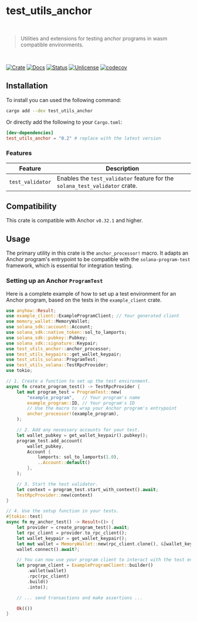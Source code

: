 # test_utils_anchor

<br />

> Utilities and extensions for testing anchor programs in wasm compatible environments.

<br />

[![Crate][crate-image]][crate-link] [![Docs][docs-image]][docs-link] [![Status][ci-status-image]][ci-status-link] [![Unlicense][unlicense-image]][unlicense-link] [![codecov][codecov-image]][codecov-link]

## Installation

To install you can used the following command:

```bash
cargo add --dev test_utils_anchor
```

Or directly add the following to your `Cargo.toml`:

```toml
[dev-dependencies]
test_utils_anchor = "0.2" # replace with the latest version
```

### Features

| Feature          | Description                                                                 |
| ---------------- | --------------------------------------------------------------------------- |
| `test_validator` | Enables the `test_validator` feature for the `solana_test_validator` crate. |

## Compatibility

This crate is compatible with Anchor `v0.32.1` and higher.

## Usage

The primary utility in this crate is the `anchor_processor!` macro. It adapts an Anchor program's entrypoint to be compatible with the `solana-program-test` framework, which is essential for integration testing.

### Setting up an Anchor `ProgramTest`

Here is a complete example of how to set up a test environment for an Anchor program, based on the tests in the `example_client` crate.

```rust
use anyhow::Result;
use example_client::ExampleProgramClient; // Your generated client
use memory_wallet::MemoryWallet;
use solana_sdk::account::Account;
use solana_sdk::native_token::sol_to_lamports;
use solana_sdk::pubkey::Pubkey;
use solana_sdk::signature::Keypair;
use test_utils_anchor::anchor_processor;
use test_utils_keypairs::get_wallet_keypair;
use test_utils_solana::ProgramTest;
use test_utils_solana::TestRpcProvider;
use tokio;

// 1. Create a function to set up the test environment.
async fn create_program_test() -> TestRpcProvider {
	let mut program_test = ProgramTest::new(
		"example_program",   // Your program's name
		example_program::ID, // Your program's ID
		// Use the macro to wrap your Anchor program's entrypoint
		anchor_processor!(example_program),
	);

	// 2. Add any necessary accounts for your test.
	let wallet_pubkey = get_wallet_keypair().pubkey();
	program_test.add_account(
		wallet_pubkey,
		Account {
			lamports: sol_to_lamports(1.0),
			..Account::default()
		},
	);

	// 3. Start the test validator.
	let context = program_test.start_with_context().await;
	TestRpcProvider::new(context)
}

// 4. Use the setup function in your tests.
#[tokio::test]
async fn my_anchor_test() -> Result<()> {
	let provider = create_program_test().await;
	let rpc_client = provider.to_rpc_client();
	let wallet_keypair = get_wallet_keypair();
	let mut wallet = MemoryWallet::new(rpc_client.clone(), &[wallet_keypair]);
	wallet.connect().await?;

	// You can now use your program client to interact with the test environment.
	let program_client = ExampleProgramClient::builder()
		.wallet(wallet)
		.rpc(rpc_client)
		.build()
		.into();

	// ... send transactions and make assertions ...

	Ok(())
}
```

[crate-image]: https://img.shields.io/crates/v/test_utils_anchor.svg
[crate-link]: https://crates.io/crates/test_utils_anchor
[docs-image]: https://docs.rs/test_utils_anchor/badge.svg
[docs-link]: https://docs.rs/test_utils_anchor/
[ci-status-image]: https://github.com/ifiokjr/wasm_solana/workflows/ci/badge.svg
[ci-status-link]: https://github.com/ifiokjr/wasm_solana/actions?query=workflow:ci
[unlicense-image]: https://img.shields.io/badge/license-Unlicence-blue.svg
[unlicense-link]: https://opensource.org/license/unlicense
[codecov-image]: https://codecov.io/github/ifiokjr/wasm_solana/graph/badge.svg?token=87K799Q78I
[codecov-link]: https://codecov.io/github/ifiokjr/wasm_solana
